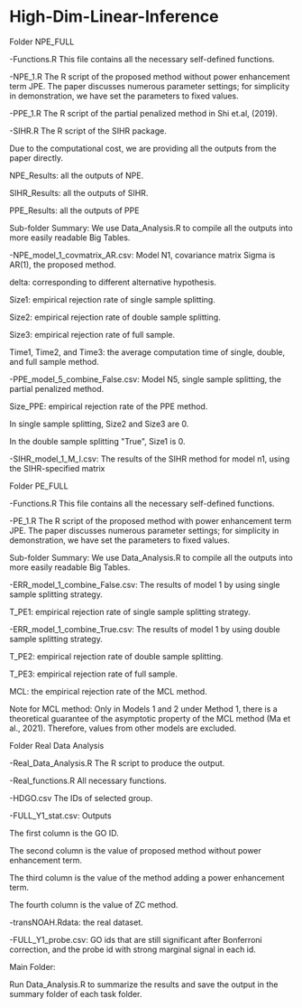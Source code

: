 # High-Dim-Linear-Inference
 
Folder NPE_FULL

 -Functions.R This file contains all the necessary self-defined functions.
 
 -NPE_1.R The R script of the proposed method without power enhancement term JPE. The paper discusses numerous parameter settings; for simplicity in demonstration, we have set the parameters to fixed values.
 
 -PPE_1.R The R script of the partial penalized method in Shi et.al, (2019).
 
 -SIHR.R The R script of the SIHR package.

Due to the computational cost, we are providing all the outputs from the paper directly.

 NPE_Results: all the outputs of NPE.
 
 SIHR_Results: all the outputs of SIHR.
 
 PPE_Results: all the outputs of PPE

Sub-folder Summary: We use Data_Analysis.R to compile all the outputs into more easily readable Big Tables.

  -NPE_model_1_covmatrix_AR.csv: Model N1, covariance matrix Sigma is AR(1), the proposed method.
  
   delta: corresponding to different alternative hypothesis.
   
   Size1: empirical rejection rate of single sample splitting.
   
   Size2: empirical rejection rate of double sample splitting.
   
   Size3: empirical rejection rate of full sample.
   
   Time1, Time2, and Time3: the average computation time of single, double, and full sample method.

  -PPE_model_5_combine_False.csv: Model N5, single sample splitting, the partial penalized method.
  
   Size_PPE: empirical rejection rate of the PPE method.
   
   In single sample splitting, Size2 and Size3 are 0.
   
   In the double sample splitting "True", Size1 is 0.
   
  -SIHR_model_1_M_I.csv: The results of the SIHR method for model n1, using the SIHR-specified matrix

Folder PE_FULL

 -Functions.R This file contains all the necessary self-defined functions.
 
 -PE_1.R The R script of the proposed method with power enhancement term JPE. The paper discusses numerous parameter settings; for simplicity in demonstration, we have set the parameters to fixed values.
 
 Sub-folder Summary: We use Data_Analysis.R to compile all the outputs into more easily readable Big Tables.
 
  -ERR_model_1_combine_False.csv: The results of model 1 by using single sample splitting strategy.
  
   T_PE1: empirical rejection rate of single sample splitting strategy.
   
  -ERR_model_1_combine_True.csv: The results of model 1 by using double sample splitting strategy.
  
   T_PE2: empirical rejection rate of double sample splitting.
   
   T_PE3: empirical rejection rate of full sample.
   
   MCL: the empirical rejection rate of the MCL method. 
   
   Note for MCL method: Only in Models 1 and 2 under Method 1, there is a theoretical guarantee of the asymptotic property of the MCL method (Ma et al., 2021). Therefore, values from other models are excluded.

Folder Real Data Analysis

 -Real_Data_Analysis.R The R script to produce the output.
 
 -Real_functions.R All necessary functions.
 
 -HDGO.csv The IDs of selected group.
 
 -FULL_Y1_stat.csv: Outputs
 
  The first column is the GO ID.
  
  The second column is the value of proposed method without power enhancement term.
  
  The third column is the value of the method adding a power enhancement term.
  
  The fourth column is the value of ZC method.
  
 -transNOAH.Rdata: the real dataset.

 -FULL_Y1_probe.csv: GO ids that are still significant after Bonferroni correction, and the probe id with strong marginal signal in each id.
   
Main Folder:

 Run Data_Analysis.R to summarize the results and save the output in the summary folder of each task folder.

